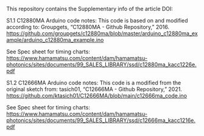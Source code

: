 This repository contains the Supplementary info of the article DOI: 

S1.1 C12880MA Arduino code notes:
This code is based on and modified according to: Groupgets, “C12880MA - Github Repository,” 2016.  https://github.com/groupgets/c12880ma/blob/master/arduino_c12880ma_example/arduino_c12880ma_example.ino

See Spec sheet for timing charts: 
https://www.hamamatsu.com/content/dam/hamamatsu-photonics/sites/documents/99_SALES_LIBRARY/ssd/c12880ma_kacc1226e.pdf

S1.2 C12666MA Arduino code notes:
This code is a modified from the original sketch from: tasich01, “C12666MA - Github Repository,” 2021. 
https://github.com/ktasich01/C12666MA/blob/main/c12666ma_code.ino

See Spec sheet for timing charts:
https://www.hamamatsu.com/content/dam/hamamatsu-photonics/sites/documents/99_SALES_LIBRARY/ssd/c12666ma_kacc1216e.pdf
